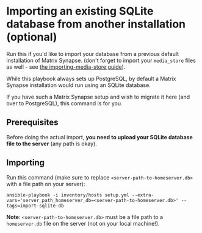 # Importing an existing SQLite database from another installation (optional)

Run this if you'd like to import your database from a previous default installation of Matrix Synapse.
(don't forget to import your `media_store` files as well - see [the importing-media-store guide](importing-media-store.md)).

While this playbook always sets up PostgreSQL, by default a Matrix Synapse installation would run
using an SQLite database.

If you have such a Matrix Synapse setup and wish to migrate it here (and over to PostgreSQL), this command is for you.


## Prerequisites

Before doing the actual import, **you need to upload your SQLite database file to the server** (any path is okay).


## Importing

Run this command (make sure to replace `<server-path-to-homeserver.db>` with a file path on your server):

	ansible-playbook -i inventory/hosts setup.yml --extra-vars='server_path_homeserver_db=<server-path-to-homeserver.db>' --tags=import-sqlite-db

**Note**: `<server-path-to-homeserver.db>` must be a file path to a `homeserver.db` file on the server (not on your local machine!).